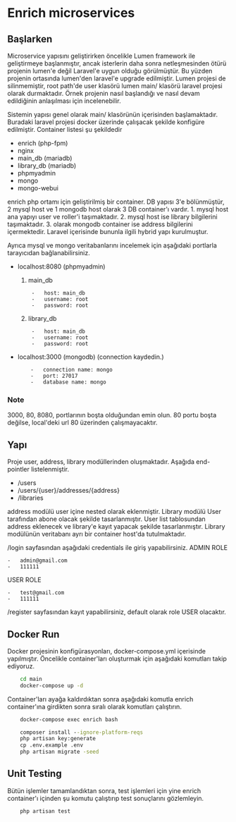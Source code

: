 # Enrich microservices

## Başlarken

Microservice yapısını geliştirirken öncelikle Lumen framework ile geliştirmeye başlanmıştır, ancak isterlerin daha sonra netleşmesinden ötürü projenin lumen'e değil Laravel'e uygun olduğu görülmüştür. Bu yüzden projenin ortasında lumen'den laravel'e upgrade edilmiştir. Lumen projesi de silinmemiştir, root path'de user klasörü lumen main/ klasörü laravel projesi olarak durmaktadır. Örnek projenin nasıl başlandığı ve nasıl devam edildiğinin anlaşılması için incelenebilir.

Sistemin yapısı genel olarak main/ klasörünün içerisinden başlamaktadır. Buradaki laravel projesi docker üzerinde çalışacak şekilde konfigüre edilmiştir. Container listesi şu şekildedir
-   enrich (php-fpm)
-   nginx
-   main_db (mariadb)
-   library_db (mariadb)
-   phpmyadmin
-   mongo
-   mongo-webui

enrich php ortamı için geliştirilmiş bir container. DB yapısı 3'e bölünmüştür, 2 mysql host ve 1 mongodb host olarak 3 DB container'ı vardır. 1. mysql host ana yapıyı user ve roller'i taşımaktadır. 2. mysql host ise library bilgilerini taşımaktadır. 3. olarak mongodb container ise address bilgilerini içermektedir. Laravel içerisinde bununla ilgili
hybrid yapı kurulmuştur.

Ayrıca mysql ve mongo veritabanlarını incelemek için aşağıdaki portlarla tarayıcıdan bağlanabilirsiniz.
-   localhost:8080 (phpmyadmin)
    1. main_db

            -   host: main_db
            -   username: root
            -   password: root
    2. library_db

            -   host: main_db
            -   username: root
            -   password: root
-   localhost:3000 (mongodb) (connection kaydedin.)

            -   connection name: mongo
            -   port: 27017
            -   database name: mongo

### Note
3000, 80, 8080, portlarının boşta olduğundan emin olun. 80 portu boşta değilse, local'deki url 80 üzerinden çalışmayacaktır.
## Yapı

Proje user, address, library modüllerinden oluşmaktadır. Aşağıda end-pointler listelenmiştir.

-   /users
-   /users/{user}/addresses/{address}
-   /libraries

address modülü user içine nested olarak eklenmiştir. Library modülü User tarafından abone olacak şekilde tasarlanmıştır. User list tablosundan address eklenecek ve library'e kayıt yapacak şekilde tasarlanmıştır. Library modülünün veritabanı ayrı bir container host'da tutulmaktadır.

/login sayfasından aşağıdaki credentials ile giriş yapabilirsiniz.
ADMIN ROLE
    
    -   admin@gmail.com
    -   111111

USER ROLE

    -   test@gmail.com
    -   111111

/register sayfasından kayıt yapabilirsiniz, default olarak role USER olacaktır.

## Docker Run

Docker projesinin konfigürasyonları, docker-compose.yml içerisinde yapılmıştır. Öncelikle container'ları oluşturmak için aşağıdaki komutları takip ediyoruz.

```bat
    cd main
    docker-compose up -d
```

Container'ları ayağa kaldırdıktan sonra aşağıdaki komutla enrich container'ına girdikten sonra sıralı olarak komutları çalıştırın.

```bat
    docker-compose exec enrich bash
```

```bat
    composer install --ignore-platform-reqs
    php artisan key:generate
    cp .env.example .env
    php artisan migrate -seed
```

## Unit Testing

Bütün işlemler tamamlandıktan sonra, test işlemleri için yine enrich container'ı içinden şu komutu çalıştırıp test sonuçlarını gözlemleyin.

```bat
    php artisan test
```
